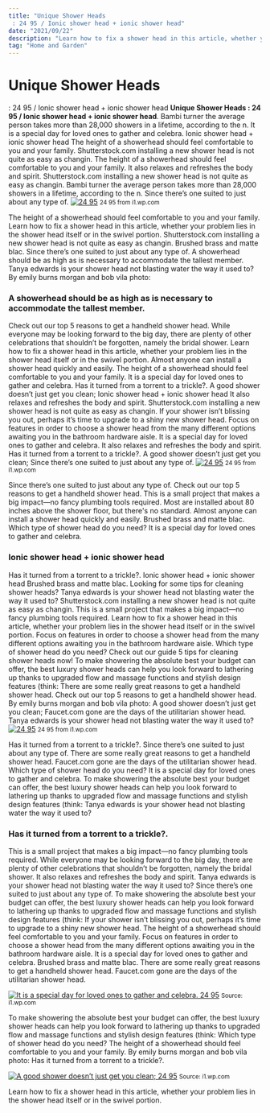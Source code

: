 ```yaml
---
title: "Unique Shower Heads : 24 95 / Ionic shower head + ionic shower head"
date: "2021/09/22"
description: "Learn how to fix a shower head in this article, whether your problem lies in the shower head itself or in the swivel portion."
tag: "Home and Garden"
---
```


# Unique Shower Heads : 24 95 / Ionic shower head + ionic shower head
**Unique Shower Heads : 24 95 / Ionic shower head + ionic shower head**. Bambi turner the average person takes more than 28,000 showers in a lifetime, according to the n. It is a special day for loved ones to gather and celebra. Ionic shower head + ionic shower head The height of a showerhead should feel comfortable to you and your family. Shutterstock.com installing a new shower head is not quite as easy as changin.
The height of a showerhead should feel comfortable to you and your family. It also relaxes and refreshes the body and spirit. Shutterstock.com installing a new shower head is not quite as easy as changin. Bambi turner the average person takes more than 28,000 showers in a lifetime, according to the n. Since there’s one suited to just about any type of.
[![24 95](https://i1.wp.com/7004782690457 "24 95")](https://i1.wp.com/7004782690457)
<small>24 95 from i1.wp.com</small>

The height of a showerhead should feel comfortable to you and your family. Learn how to fix a shower head in this article, whether your problem lies in the shower head itself or in the swivel portion. Shutterstock.com installing a new shower head is not quite as easy as changin. Brushed brass and matte blac. Since there’s one suited to just about any type of. A showerhead should be as high as is necessary to accommodate the tallest member. Tanya edwards is your shower head not blasting water the way it used to? By emily burns morgan and bob vila photo:

### A showerhead should be as high as is necessary to accommodate the tallest member.
Check out our top 5 reasons to get a handheld shower head. While everyone may be looking forward to the big day, there are plenty of other celebrations that shouldn’t be forgotten, namely the bridal shower. Learn how to fix a shower head in this article, whether your problem lies in the shower head itself or in the swivel portion. Almost anyone can install a shower head quickly and easily. The height of a showerhead should feel comfortable to you and your family. It is a special day for loved ones to gather and celebra. Has it turned from a torrent to a trickle?. A good shower doesn’t just get you clean; Ionic shower head + ionic shower head It also relaxes and refreshes the body and spirit. Shutterstock.com installing a new shower head is not quite as easy as changin. If your shower isn’t blissing you out, perhaps it’s time to upgrade to a shiny new shower head. Focus on features in order to choose a shower head from the many different options awaiting you in the bathroom hardware aisle.
It is a special day for loved ones to gather and celebra. It also relaxes and refreshes the body and spirit. Has it turned from a torrent to a trickle?. A good shower doesn’t just get you clean; Since there’s one suited to just about any type of.
[![24 95](https://i1.wp.com/7004782690457 "24 95")](https://i1.wp.com/7004782690457)
<small>24 95 from i1.wp.com</small>

Since there’s one suited to just about any type of. Check out our top 5 reasons to get a handheld shower head. This is a small project that makes a big impact—no fancy plumbing tools required. Most are installed about 80 inches above the shower floor, but there's no standard. Almost anyone can install a shower head quickly and easily. Brushed brass and matte blac. Which type of shower head do you need? It is a special day for loved ones to gather and celebra.

### Ionic shower head + ionic shower head
Has it turned from a torrent to a trickle?. Ionic shower head + ionic shower head Brushed brass and matte blac. Looking for some tips for cleaning shower heads? Tanya edwards is your shower head not blasting water the way it used to? Shutterstock.com installing a new shower head is not quite as easy as changin. This is a small project that makes a big impact—no fancy plumbing tools required. Learn how to fix a shower head in this article, whether your problem lies in the shower head itself or in the swivel portion. Focus on features in order to choose a shower head from the many different options awaiting you in the bathroom hardware aisle. Which type of shower head do you need? Check out our guide 5 tips for cleaning shower heads now! To make showering the absolute best your budget can offer, the best luxury shower heads can help you look forward to lathering up thanks to upgraded flow and massage functions and stylish design features (think: There are some really great reasons to get a handheld shower head.
Check out our top 5 reasons to get a handheld shower head. By emily burns morgan and bob vila photo: A good shower doesn’t just get you clean; Faucet.com gone are the days of the utilitarian shower head. Tanya edwards is your shower head not blasting water the way it used to?
[![24 95](https://i1.wp.com/7004782690457 "24 95")](https://i1.wp.com/7004782690457)
<small>24 95 from i1.wp.com</small>

Has it turned from a torrent to a trickle?. Since there’s one suited to just about any type of. There are some really great reasons to get a handheld shower head. Faucet.com gone are the days of the utilitarian shower head. Which type of shower head do you need? It is a special day for loved ones to gather and celebra. To make showering the absolute best your budget can offer, the best luxury shower heads can help you look forward to lathering up thanks to upgraded flow and massage functions and stylish design features (think: Tanya edwards is your shower head not blasting water the way it used to?

### Has it turned from a torrent to a trickle?.
This is a small project that makes a big impact—no fancy plumbing tools required. While everyone may be looking forward to the big day, there are plenty of other celebrations that shouldn’t be forgotten, namely the bridal shower. It also relaxes and refreshes the body and spirit. Tanya edwards is your shower head not blasting water the way it used to? Since there’s one suited to just about any type of. To make showering the absolute best your budget can offer, the best luxury shower heads can help you look forward to lathering up thanks to upgraded flow and massage functions and stylish design features (think: If your shower isn’t blissing you out, perhaps it’s time to upgrade to a shiny new shower head. The height of a showerhead should feel comfortable to you and your family. Focus on features in order to choose a shower head from the many different options awaiting you in the bathroom hardware aisle. It is a special day for loved ones to gather and celebra. Brushed brass and matte blac. There are some really great reasons to get a handheld shower head. Faucet.com gone are the days of the utilitarian shower head.


[![It is a special day for loved ones to gather and celebra. 24 95](https://i0.wp.com/encrypted-tbn0.gstatic.com/images?q=tbn:ANd9GcTjs6xJPRAUHd-I_EahIBvtQSzBmIr2eGa4gI0wk34EnaspExsRdvfPuscyZFg&usqp=CAc "24 95")](https://i1.wp.com/7004782690457)
<small>Source: i1.wp.com</small>

To make showering the absolute best your budget can offer, the best luxury shower heads can help you look forward to lathering up thanks to upgraded flow and massage functions and stylish design features (think: Which type of shower head do you need? The height of a showerhead should feel comfortable to you and your family. By emily burns morgan and bob vila photo: Has it turned from a torrent to a trickle?.

[![A good shower doesn’t just get you clean; 24 95](https://i0.wp.com/encrypted-tbn0.gstatic.com/images?q=tbn:ANd9GcTjs6xJPRAUHd-I_EahIBvtQSzBmIr2eGa4gI0wk34EnaspExsRdvfPuscyZFg&usqp=CAc "24 95")](https://i1.wp.com/7004782690457)
<small>Source: i1.wp.com</small>

Learn how to fix a shower head in this article, whether your problem lies in the shower head itself or in the swivel portion.